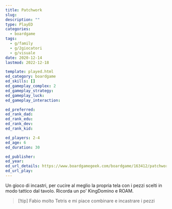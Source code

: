 ```yaml
---
title: Patchwork
slug: 
description: ""
type: PlayED
categories:
  - boardgame
tags:
  - g/family
  - g/2giocatori
  - g/visuale
date: 2020-12-14
lastmod: 2022-12-18

template: played.html
ed_category: boardgame
ed_skills: []
ed_gameplay_complex: 2
ed_gameplay_strategy: 
ed_gameplay_luck: 
ed_gameplay_interaction: 

ed_preferred: 
ed_rank_dad: 
ed_rank_edu: 
ed_rank_dev: 
ed_rank_kid: 

ed_players: 2-4
ed_age: 6
ed_duration: 30

ed_publisher: 
ed_year: 
ed_url_details: https://www.boardgamegeek.com/boardgame/163412/patchwork
ed_url_play: 
---
```


Un gioco di incastri, per cucire al meglio la propria tela con i pezzi scelti in modo tattico dal tavolo.
Ricorda un po' KingDomino e ROAM.

> [!tip] Fabio
> molto Tetris e mi piace combinare e incastrare i pezzi
